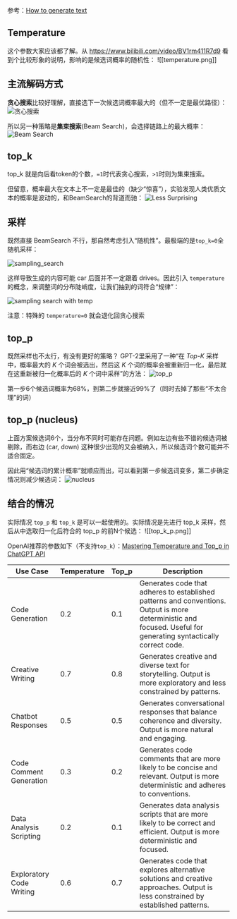 参考：[How to generate text](https://huggingface.co/blog/zh/how-to-generate)

## Temperature

这个参数大家应该都了解。从 https://www.bilibili.com/video/BV1rm411R7d9 看到个比较形象的说明，影响的是候选词概率的随机性：
![[temperature.png]]

## 主流解码方式

**贪心搜索**比较好理解，直接选下一次候选词概率最大的（但不一定是最优路径）：
![贪心搜索](https://huggingface.co/blog/assets/02_how-to-generate/greedy_search.png)

所以另一种策略是**集束搜索**(Beam Search)，会选择链路上的最大概率：
![Beam Search](https://huggingface.co/blog/assets/02_how-to-generate/beam_search.png)


## top_k

top_k 就是向后看token的个数，`=1`时代表贪心搜索，`>1`时则为集束搜索。

但留意，概率最大在文本上不一定是最佳的（缺少“惊喜”），实验发现人类优质文本的概率是波动的，和BeamSearch的背道而驰：
![Less Surprising](https://blog.fastforwardlabs.com/images/2019/05/Screen_Shot_2019_05_08_at_3_06_36_PM-1557342561886.png)

## 采样

既然直接 BeamSearch 不行，那自然考虑引入“随机性”。最极端的是`top_k=0`全随机采样：

![sampling_search](https://huggingface.co/blog/assets/02_how-to-generate/sampling_search.png)

这样导致生成的内容可能 car 后面并不一定跟着 drives。因此引入 `temperature` 的概念，来调整词的分布陡峭度，让我们抽到的词符合“规律”：

![sampling search with temp](https://huggingface.co/blog/assets/02_how-to-generate/sampling_search_with_temp.png)

注意：特殊的 `temperature=0` 就会退化回贪心搜索

## top_p

既然采样也不太行，有没有更好的策略？
GPT-2里采用了一种“在 _Top-K_ 采样中，概率最大的 _K_ 个词会被选出，然后这 _K_ 个词的概率会被重新归一化，最后就在这重新被归一化概率后的 _K_ 个词中采样”的方法：
![top_p](https://huggingface.co/blog/assets/02_how-to-generate/top_k_sampling.png)

第一步6个候选词概率为68%，到第二步就接近99%了（同时去掉了那些“不太合理”的词）

## top_p (nucleus)

上面方案候选词6个，当分布不同时可能存在问题。例如左边有些不错的候选词被剔除，而右边 (car, down) 这种很少出现的又会被纳入，所以候选词个数可能并不适合固定。

因此用“候选词的累计概率”就顺应而出，可以看到第一步候选词变多，第二步确定情况则减少候选词：
![nucleus](https://huggingface.co/blog/assets/02_how-to-generate/top_p_sampling.png)


## 结合的情况

实际情况 `top_p` 和 `top_k` 是可以一起使用的。实际情况是先进行 top_k 采样，然后从中选取归一化后符合的 top_p 的前N个候选：
![[top_k_p.png]]

OpenAI推荐的参数如下（不支持`top_k`）：[Mastering Temperature and Top_p in ChatGPT API](https://community.openai.com/t/cheat-sheet-mastering-temperature-and-top-p-in-chatgpt-api/172683)

|Use Case|Temperature|Top_p|Description|
|---|---|---|---|
|Code Generation|0.2|0.1|Generates code that adheres to established patterns and conventions. Output is more deterministic and focused. Useful for generating syntactically correct code.|
|Creative Writing|0.7|0.8|Generates creative and diverse text for storytelling. Output is more exploratory and less constrained by patterns.|
|Chatbot Responses|0.5|0.5|Generates conversational responses that balance coherence and diversity. Output is more natural and engaging.|
|Code Comment Generation|0.3|0.2|Generates code comments that are more likely to be concise and relevant. Output is more deterministic and adheres to conventions.|
|Data Analysis Scripting|0.2|0.1|Generates data analysis scripts that are more likely to be correct and efficient. Output is more deterministic and focused.|
|Exploratory Code Writing|0.6|0.7|Generates code that explores alternative solutions and creative approaches. Output is less constrained by established patterns.|
